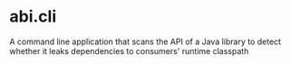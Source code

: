 # abi.cli
A command line application that scans the API of a Java library to detect whether it leaks dependencies to consumers' runtime classpath
